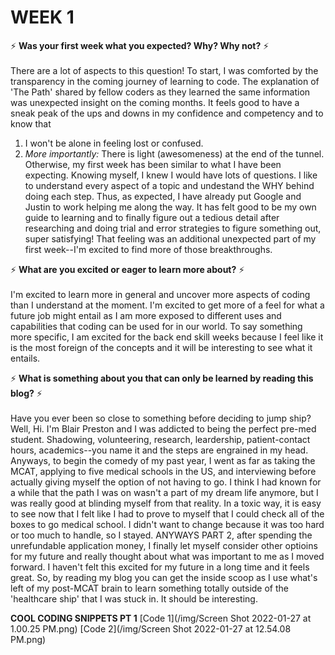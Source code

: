 # WEEK 1


:zap: **Was your first week what you expected? Why? Why not?** :zap:
<br> 
<br>
There are a lot of aspects to this question! To start, I was comforted by the transparency in the coming journey of learning to code. The explanation of 'The Path' shared by fellow coders as they learned the same information was unexpected insight on the coming months. It feels good to have a sneak peak of the ups and downs in my confidence and competency and to know that 
1. I won't be alone in feeling lost or confused.
2. _More importantly:_ There is light \(awesomeness\) at the end of the tunnel.
Otherwise, my first week has been similar to what I have been expecting. Knowing myself, I knew I would have lots of questions. I like to understand every aspect of a topic and undestand the WHY behind doing each step. Thus, as expected, I have already put Google and Justin to work helping me along the way. It has felt good to be my own guide to learning and to finally figure out a tedious detail after researching and doing trial and error strategies to figure something out, super satisfying! That feeling was an additional unexpected part of my first week--I'm excited to find more of those breakthroughs. 


:zap: **What are you excited or eager to learn more about?** :zap:
<br>
<br>
I'm excited to learn more in general and uncover more aspects of coding than I understand at the moment. I'm excited to get more of a feel for what a future job might entail as I am more exposed to different uses and capabilities that coding can be used for in our world. To say something more specific, I am excited for the back end skill weeks because I feel like it is the most foreign of the concepts and it will be interesting to see what it entails. 
<br>


:zap: **What is something about you that can only be learned by reading this blog?** :zap:
<br>
<br>
Have you ever been so close to something before deciding to jump ship? Well, Hi. I'm Blair Preston and I was addicted to being the perfect pre-med student. Shadowing, volunteering, research, leardership, patient-contact hours, academics--you name it and the steps are engrained in my head. Anyways, to begin the comedy of my past year, I went as far as taking the MCAT, applying to five medical schools in the US, and interviewing before actually giving myself the option of not having to go. I think I had known for a while that the path I was on wasn't a part of my dream life anymore, but I was really good at blinding myself from that reality. In a toxic way, it is easy to see now that I felt like I had to prove to myself that I could check all of the boxes to go medical school. I didn't want to change because it was too hard or too much to handle, so I stayed. ANYWAYS PART 2, after spending the unrefundable application money, I finally let myself consider other optioins for my future and really thought about what was important to me as I moved forward. I haven't felt this excited for my future in a long time and it feels great. So, by reading my blog you can get the inside scoop as I use what's left of my post-MCAT brain to learn something totally outside of the 'healthcare ship' that I was stuck in. It should be interesting. 

**COOL CODING SNIPPETS PT 1**
[Code 1](/img/Screen Shot 2022-01-27 at 1.00.25 PM.png)
[Code 2](/img/Screen Shot 2022-01-27 at 12.54.08 PM.png)
